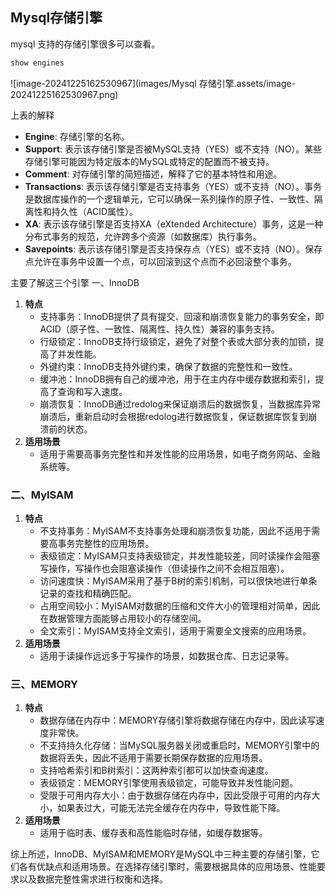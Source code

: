 ## Mysql存储引擎

mysql 支持的存储引擎很多可以查看。

```sql 
show engines
```

![image-20241225162530967](images/Mysql 存储引擎.assets/image-20241225162530967.png)

上表的解释

+ **Engine**: 存储引擎的名称。
+ **Support**: 表示该存储引擎是否被MySQL支持（YES）或不支持（NO）。某些存储引擎可能因为特定版本的MySQL或特定的配置而不被支持。
+ **Comment**: 对存储引擎的简短描述，解释了它的基本特性和用途。
+ **Transactions**: 表示该存储引擎是否支持事务（YES）或不支持（NO）。事务是数据库操作的一个逻辑单元，它可以确保一系列操作的原子性、一致性、隔离性和持久性（ACID属性）。
+ **XA**: 表示该存储引擎是否支持XA（eXtended Architecture）事务，这是一种分布式事务的规范，允许跨多个资源（如数据库）执行事务。
+ **Savepoints**: 表示该存储引擎是否支持保存点（YES）或不支持（NO）。保存点允许在事务中设置一个点，可以回滚到这个点而不必回滚整个事务。

主要了解这三个引擎
一、InnoDB

1. **特点**
   + 支持事务：InnoDB提供了具有提交、回滚和崩溃恢复能力的事务安全，即ACID（原子性、一致性、隔离性、持久性）兼容的事务支持。
   + 行级锁定：InnoDB支持行级锁定，避免了对整个表或大部分表的加锁，提高了并发性能。
   + 外键约束：InnoDB支持外键约束，确保了数据的完整性和一致性。
   + 缓冲池：InnoDB拥有自己的缓冲池，用于在主内存中缓存数据和索引，提高了查询和写入速度。
   + 崩溃恢复：InnoDB通过redolog来保证崩溃后的数据恢复，当数据库异常崩溃后，重新启动时会根据redolog进行数据恢复，保证数据库恢复到崩溃前的状态。
2. **适用场景**
   + 适用于需要高事务完整性和并发性能的应用场景，如电子商务网站、金融系统等。

### 二、MyISAM

1. **特点**
   + 不支持事务：MyISAM不支持事务处理和崩溃恢复功能，因此不适用于需要高事务完整性的应用场景。
   + 表级锁定：MyISAM只支持表级锁定，并发性能较差，同时读操作会阻塞写操作，写操作也会阻塞读操作（但读操作之间不会相互阻塞）。
   + 访问速度快：MyISAM采用了基于B树的索引机制，可以很快地进行单条记录的查找和精确匹配。
   + 占用空间较小：MyISAM对数据的压缩和文件大小的管理相对简单，因此在数据管理方面能够占用较小的存储空间。
   + 全文索引：MyISAM支持全文索引，适用于需要全文搜索的应用场景。
2. **适用场景**
   + 适用于读操作远远多于写操作的场景，如数据仓库、日志记录等。

### 三、MEMORY

1. **特点**
   + 数据存储在内存中：MEMORY存储引擎将数据存储在内存中，因此读写速度非常快。
   + 不支持持久化存储：当MySQL服务器关闭或重启时，MEMORY引擎中的数据将丢失，因此不适用于需要长期保存数据的应用场景。
   + 支持哈希索引和B树索引：这两种索引都可以加快查询速度。
   + 表级锁定：MEMORY引擎使用表级锁定，可能导致并发性能问题。
   + 受限于可用内存大小：由于数据存储在内存中，因此受限于可用的内存大小，如果表过大，可能无法完全缓存在内存中，导致性能下降。
2. **适用场景**
   + 适用于临时表、缓存表和高性能临时存储，如缓存数据等。

综上所述，InnoDB、MyISAM和MEMORY是MySQL中三种主要的存储引擎，它们各有优缺点和适用场景。在选择存储引擎时，需要根据具体的应用场景、性能要求以及数据完整性需求进行权衡和选择。